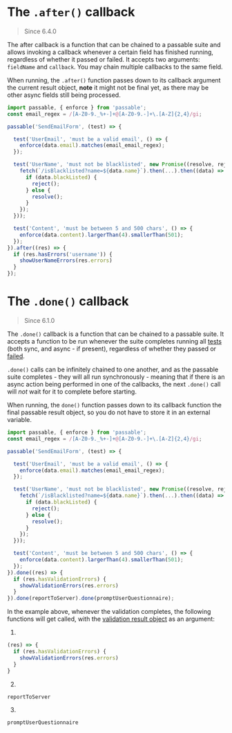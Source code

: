 # The `.after()` callback

> Since 6.4.0

The after callback is a function that can be chained to a passable suite and allows invoking a callback whenever a certain field has finished running, regardless of whether it passed or failed. It accepts two arguments: `fieldName` and `callback`. You may chain multiple callbacks to the same field.

When running, the `.after()` function passes down to its callback argument the current result object, **note** it might not be final yet, as there may be other async fields still being processed.

```js
import passable, { enforce } from 'passable';
const email_regex = /[A-Z0-9._%+-]+@[A-Z0-9.-]+\.[A-Z]{2,4}/gi;

passable('SendEmailForm', (test) => {

  test('UserEmail', 'must be a valid email', () => {
    enforce(data.email).matches(email_email_regex);
  });

  test('UserName', 'must not be blacklisted', new Promise((resolve, reject) => {
    fetch(`/isBlacklisted?name=${data.name}`).then(...).then((data) => {
      if (data.blackListed) {
        reject();
      } else {
        resolve();
      }
    });
  }));

  test('Content', 'must be between 5 and 500 chars', () => {
    enforce(data.content).largerThan(4).smallerThan(501);
  });
}).after((res) => {
  if (res.hasErrors('username')) {
    showUserNameErrors(res.errors)
  }
});
```

# The `.done()` callback

> Since 6.1.0

The `.done()` callback is a function that can be chained to a passable suite. It accepts a function to be run whenever the suite completes running all [tests](../test/index.md) (both sync, and async - if present), regardless of whether they passed or [failed](../test/how_to_fail.md).

`.done()` calls can be infinitely chained to one another, and as the passable suite completes - they will all run synchronously - meaning that if there is an async action being performed in one of the callbacks, the next `.done()` call will *not* wait for it to complete before starting.

When running, the `done()` function passes down to its callback function the final passable result object, so you do not have to store it in an external variable.

```js
import passable, { enforce } from 'passable';
const email_regex = /[A-Z0-9._%+-]+@[A-Z0-9.-]+\.[A-Z]{2,4}/gi;

passable('SendEmailForm', (test) => {

  test('UserEmail', 'must be a valid email', () => {
    enforce(data.email).matches(email_email_regex);
  });

  test('UserName', 'must not be blacklisted', new Promise((resolve, reject) => {
    fetch(`/isBlacklisted?name=${data.name}`).then(...).then((data) => {
      if (data.blackListed) {
        reject();
      } else {
        resolve();
      }
    });
  }));

  test('Content', 'must be between 5 and 500 chars', () => {
    enforce(data.content).largerThan(4).smallerThan(501);
  });
}).done((res) => {
  if (res.hasValidationErrors) {
    showValidationErrors(res.errors)
  }
}).done(reportToServer).done(promptUserQuestionnaire);
```

In the example above, whenever the validation completes, the following functions will get called, with the [validation result object](./result.md) as an argument:

1.
```js
(res) => {
  if (res.hasValidationErrors) {
    showValidationErrors(res.errors)
  }
}
```

2.
```js
reportToServer
```

3.
```js
promptUserQuestionnaire
```